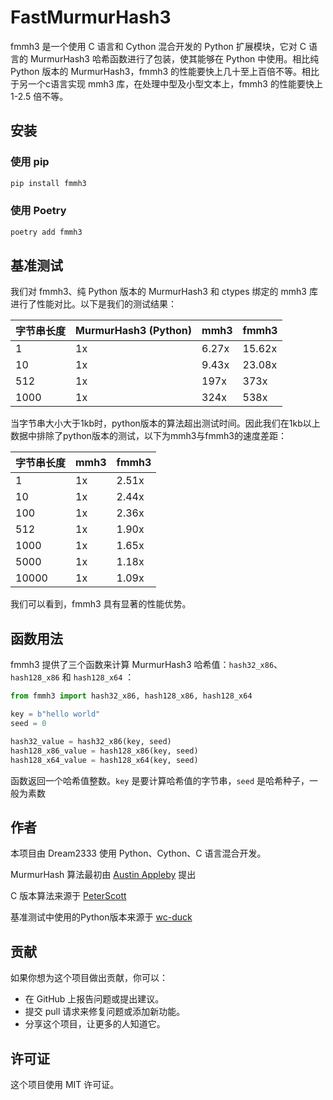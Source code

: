 # FastMurmurHash3

fmmh3 是一个使用 C 语言和 Cython 混合开发的 Python 扩展模块，它对 C 语言的 MurmurHash3 哈希函数进行了包装，使其能够在 Python 中使用。相比纯 Python 版本的 MurmurHash3，fmmh3 的性能要快上几十至上百倍不等。相比于另一个c语言实现 mmh3 库，在处理中型及小型文本上，fmmh3 的性能要快上 1-2.5 倍不等。

## 安装

### 使用 pip

```bash
pip install fmmh3
```

### 使用 Poetry

```bash
poetry add fmmh3
```

## 基准测试

我们对 fmmh3、纯 Python 版本的 MurmurHash3 和 ctypes 绑定的 mmh3 库进行了性能对比。以下是我们的测试结果：

| 字节串长度  | MurmurHash3 (Python) | mmh3  | fmmh3  |
| -------- | -------------------- | ----  | ------ |
| 1        | 1x                   | 6.27x | 15.62x |
| 10       | 1x                   | 9.43x | 23.08x |
| 512      | 1x                   | 197x  | 373x   |
| 1000    | 1x                   | 324x  | 538x   |

当字节串大小大于1kb时，python版本的算法超出测试时间。因此我们在1kb以上数据中排除了python版本的测试，以下为mmh3与fmmh3的速度差距：

| 字节串长度 | mmh3 | fmmh3 |
| -------- | ---- | ----- |
| 1       | 1x     |  2.51x |
| 10      |  1x    |  2.44x |
| 100     |   1x   |  2.36x |
| 512     |   1x   |  1.90x |
| 1000     | 1x     | 1.65x |
| 5000     | 1x     | 1.18x |
| 10000     | 1x     | 1.09x |

我们可以看到，fmmh3 具有显著的性能优势。

## 函数用法

fmmh3 提供了三个函数来计算 MurmurHash3 哈希值：`hash32_x86`、`hash128_x86` 和 `hash128_x64` ：

```python
from fmmh3 import hash32_x86, hash128_x86, hash128_x64

key = b"hello world"
seed = 0

hash32_value = hash32_x86(key, seed)
hash128_x86_value = hash128_x86(key, seed)
hash128_x64_value = hash128_x64(key, seed)
```

函数返回一个哈希值整数。`key` 是要计算哈希值的字节串，`seed` 是哈希种子，一般为素数

## 作者

本项目由 Dream2333 使用 Python、Cython、C 语言混合开发。

MurmurHash 算法最初由 [Austin Appleby](https://github.com/aappleby/smhasher/blob/master/src/MurmurHash3.cpp) 提出

C 版本算法来源于 [PeterScott](https://github.com/PeterScott/murmur3)

基准测试中使用的Python版本来源于 [wc-duck](https://github.com/wc-duck/pymmh3)

## 贡献

如果你想为这个项目做出贡献，你可以：

- 在 GitHub 上报告问题或提出建议。
- 提交 pull 请求来修复问题或添加新功能。
- 分享这个项目，让更多的人知道它。

## 许可证

这个项目使用 MIT 许可证。